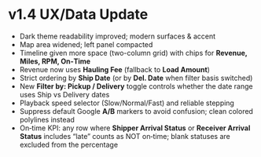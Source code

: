 # v1.4 UX/Data Update

- Dark theme readability improved; modern surfaces & accent
- Map area widened; left panel compacted
- Timeline given more space (two-column grid) with chips for **Revenue, Miles, RPM, On‑Time**
- Revenue now uses **Hauling Fee** (fallback to **Load Amount**)
- Strict ordering by **Ship Date** (or by **Del. Date** when filter basis switched)
- New **Filter by: Pickup / Delivery** toggle controls whether the date range uses Ship vs Delivery dates
- Playback speed selector (Slow/Normal/Fast) and reliable stepping
- Suppress default Google **A/B** markers to avoid confusion; clean colored polylines instead
- On‑time KPI: any row where **Shipper Arrival Status** or **Receiver Arrival Status** includes “late” counts as NOT on‑time; blank statuses are excluded from the percentage

